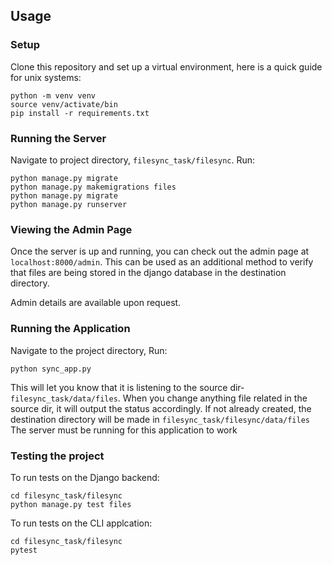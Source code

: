## Usage
### Setup
Clone this repository and set up a virtual environment, here is a quick guide for unix systems:
```
python -m venv venv
source venv/activate/bin
pip install -r requirements.txt
```
### Running the Server
Navigate to project directory, ```filesync_task/filesync```. Run:
```
python manage.py migrate
python manage.py makemigrations files
python manage.py migrate
python manage.py runserver
```
### Viewing the Admin Page
Once the server is up and running, you can check out the admin page at ```localhost:8000/admin```.  This can be used as an additional method to verify that files are being stored in the django database in the destination directory.

Admin details are available upon request.

### Running the Application
Navigate to the project directory, Run:
```
python sync_app.py
```
This will let you know that it is listening to the source dir-```filesync_task/data/files```. When you change anything file related in the source dir, it will output the status accordingly. 
If not already created, the destination directory will be made in ```filesync_task/filesync/data/files```
The server must be running for this application to work

### Testing the project
To run tests on the Django backend:
```
cd filesync_task/filesync
python manage.py test files
```
To run tests on the CLI applcation:
```
cd filesync_task/filesync
pytest
```

